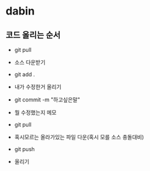 # dabin

## 코드 올리는 순서

* git pull 
 - 소스 다운받기
* git add .
 - 내가 수정한거 올리기
* git commit -m "하고싶은말"
 - 뭘 수정했는지 메모
* git pull
 - 혹시모르는 올라가있는 파일 다운(혹시 모를 소스 충돌대비)
* git push
 - 올리기


